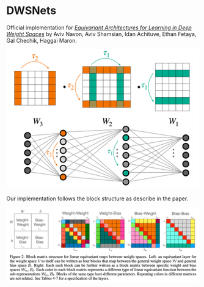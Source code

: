 # DWSNets

Official implementation for [_Equivariant Architectures for Learning in Deep Weight Spaces_](https://arxiv.org/abs/2301.12780) by Aviv Navon, Aviv Shamsian, Idan Achituve, Ethan Fetaya, Gal Chechik, Haggai Maron.

![](misc/sym.png)

Our implementation follows the block structure as describe in the paper.

![](misc/blocks.png)